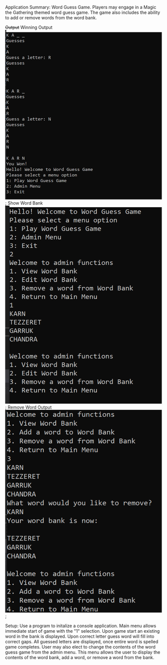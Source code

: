 ﻿Application Summary: Word Guess Game.  Players may engage in a Magic the Gathering themed word guess game.  The game also
includes the ability to add or remove words from the word bank.

~~Output~~
Winning Output
![Winning Output](https://github.com/KKetter/Lab03-Word-Guess/blob/gameLogic/Lab03-Word-Guess/Assets/winningGameOutput.PNG);
Show Word Bank
![Show Word Bank](https://github.com/KKetter/Lab03-Word-Guess/blob/gameLogic/Lab03-Word-Guess/Assets/showWordBank.PNG);
Remove Word Output
![Remove Word](https://github.com/KKetter/Lab03-Word-Guess/blob/gameLogic/Lab03-Word-Guess/Assets/removeWord.PNG);


Setup: Use a program to initalize a console application.  Main menu allows immediate start of game with the "1" selection.
Upon game start an existing word in the bank is displayed.  Upon correct letter guess word will fill into correct gaps.
All guessed letters are displayed, once entire word is spelled game completes. User may also elect to
change the contents of the word guess game from the admin menu.  This menu allows the user to display
the contents of the word bank, add a word, or remove a word from the bank.